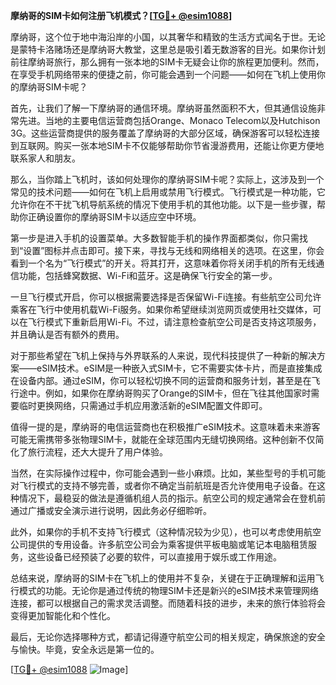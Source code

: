 **摩纳哥的SIM卡如何注册飞机模式？[[TG💪+ @esim1088](https://t.me/s/esim1088)]**

摩纳哥，这个位于地中海沿岸的小国，以其奢华和精致的生活方式闻名于世。无论是蒙特卡洛赌场还是摩纳哥大教堂，这里总是吸引着无数游客的目光。如果你计划前往摩纳哥旅行，那么拥有一张本地的SIM卡无疑会让你的旅程更加便利。然而，在享受手机网络带来的便捷之前，你可能会遇到一个问题——如何在飞机上使用你的摩纳哥SIM卡呢？

首先，让我们了解一下摩纳哥的通信环境。摩纳哥虽然面积不大，但其通信设施非常先进。当地的主要电信运营商包括Orange、Monaco Telecom以及Hutchison 3G。这些运营商提供的服务覆盖了摩纳哥的大部分区域，确保游客可以轻松连接到互联网。购买一张本地SIM卡不仅能够帮助你节省漫游费用，还能让你更方便地联系家人和朋友。

那么，当你踏上飞机时，该如何处理你的摩纳哥SIM卡呢？实际上，这涉及到一个常见的技术问题——如何在飞机上启用或禁用飞行模式。飞行模式是一种功能，它允许你在不干扰飞机导航系统的情况下使用手机的其他功能。以下是一些步骤，帮助你正确设置你的摩纳哥SIM卡以适应空中环境。

第一步是进入手机的设置菜单。大多数智能手机的操作界面都类似，你只需找到“设置”图标并点击即可。接下来，寻找与无线和网络相关的选项。在这里，你会看到一个名为“飞行模式”的开关。将其打开，这意味着你将关闭手机的所有无线通信功能，包括蜂窝数据、Wi-Fi和蓝牙。这是确保飞行安全的第一步。

一旦飞行模式开启，你可以根据需要选择是否保留Wi-Fi连接。有些航空公司允许乘客在飞行中使用机载Wi-Fi服务。如果你希望继续浏览网页或使用社交媒体，可以在飞行模式下重新启用Wi-Fi。不过，请注意检查航空公司是否支持这项服务，并且确认是否有额外的费用。

对于那些希望在飞机上保持与外界联系的人来说，现代科技提供了一种新的解决方案——eSIM技术。eSIM是一种嵌入式SIM卡，它不需要实体卡片，而是直接集成在设备内部。通过eSIM，你可以轻松切换不同的运营商和服务计划，甚至是在飞行途中。例如，如果你在摩纳哥购买了Orange的SIM卡，但在飞往其他国家时需要临时更换网络，只需通过手机应用激活新的eSIM配置文件即可。

值得一提的是，摩纳哥的电信运营商也在积极推广eSIM技术。这意味着未来游客可能无需携带多张物理SIM卡，就能在全球范围内无缝切换网络。这种创新不仅简化了旅行流程，还大大提升了用户体验。

当然，在实际操作过程中，你可能会遇到一些小麻烦。比如，某些型号的手机可能对飞行模式的支持不够完善，或者你不确定当前航班是否允许使用电子设备。在这种情况下，最稳妥的做法是遵循机组人员的指示。航空公司的规定通常会在登机前通过广播或安全演示进行说明，因此务必仔细聆听。

此外，如果你的手机不支持飞行模式（这种情况较为少见），也可以考虑使用航空公司提供的专用设备。许多航空公司会为乘客提供平板电脑或笔记本电脑租赁服务，这些设备已经预装了必要的软件，可以直接用于娱乐或工作用途。

总结来说，摩纳哥的SIM卡在飞机上的使用并不复杂，关键在于正确理解和运用飞行模式的功能。无论你是通过传统的物理SIM卡还是新兴的eSIM技术来管理网络连接，都可以根据自己的需求灵活调整。而随着科技的进步，未来的旅行体验将会变得更加智能化和个性化。

最后，无论你选择哪种方式，都请记得遵守航空公司的相关规定，确保旅途的安全与愉快。毕竟，安全永远是第一位的。

[[TG💪+ @esim1088](https://t.me/s/esim1088) ![Image](https://i.postimg.cc/4NQfJmqS/Snipaste-2025-05-13-00-14-12.png)]